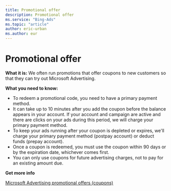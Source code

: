 ```yaml
---
title: Promotional offer
description: Promotional offer
ms.service: "Bing-Ads"
ms.topic: "article"
author: eric-urban
ms.author: eur
---
```


# Promotional offer

**What it is:** We often run promotions that offer coupons to new customers so that they can try out Microsoft Advertising.

**What you need to know:**

- To redeem a promotional code, you need to have a primary payment method.
- It can take up to 10 minutes after you add the coupon before the balance appears in your account. If your account and campaign are active and there are clicks on your ads during this period, we will charge your primary payment method.
- To keep your ads running after your coupon is depleted or expires, we'll charge your primary payment method (postpay account) or deduct funds (prepay account).
- Once a coupon is redeemed, you must use the coupon within 90 days or by the expiration date, whichever comes first.
- You can only use coupons for future advertising charges, not to pay for an existing amount due.

**Get more info**

[Microsoft Advertising promotional offers (coupons)](../hlp_BA_CONC_AboutPromoOffers.md)



